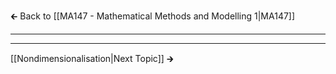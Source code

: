🡰 Back to [[MA147 - Mathematical Methods and Modelling 1|MA147]] 
- - - 

- - - 
[[Nondimensionalisation|Next Topic]] 🡲